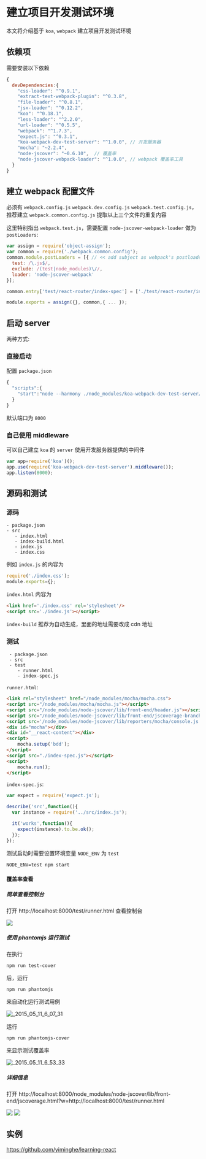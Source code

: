 # 建立项目开发测试环境

本文将介绍基于 `koa`, `webpack` 建立项目开发测试环境


## 依赖项

需要安装以下依赖

```js
{
  devDependencies:{
    "css-loader": "^0.9.1",
    "extract-text-webpack-plugin": "^0.3.8",
    "file-loader": "^0.8.1",
    "jsx-loader": "^0.12.2",
    "koa": "^0.18.1",
    "less-loader": "^2.2.0",
    "url-loader": "^0.5.5",
    "webpack": "^1.7.3",
    "expect.js": "^0.3.1",
    "koa-webpack-dev-test-server": "^1.0.0", // 开发服务器
    "mocha": "~2.2.4",
    "node-jscover": "~0.6.10",  // 覆盖率
    "node-jscover-webpack-loader": "^1.0.0", // webpack 覆盖率工具
  }
}
```

## 建立 webpack 配置文件

必须有 `webpack.config.js` `webpack.dev.config.js` `webpack.test.config.js`，推荐建立 `webpack.common.config.js` 提取以上三个文件的重复内容

这里特别指出 `webpack.test.js`，需要配置 `node-jscover-webpack-loader` 做为 `postLoaders`:

```js
var assign = require('object-assign');
var common = require('./webpack.common.config');
common.module.postLoaders = [{ // << add subject as webpack's postloader
  test: /\.js$/,
  exclude: /(test|node_modules)\//,
  loader: 'node-jscover-webpack'
}];

common.entry['test/react-router/index-spec'] = ['./test/react-router/index-spec.js'];

module.exports = assign({}, common,{ ... });
```

## 启动 server

两种方式:

### 直接启动

配置 `package.json`

```js
{
  "scripts":{
    "start":"node --harmony ./node_modules/koa-webpack-dev-test-server/bin/start"
  }
}
```

默认端口为 `8000`

### 自己使用 middleware

可以自己建立 `koa` 的 `server` 使用开发服务器提供的中间件

```js
var app=require('koa')();
app.use(require('koa-webpack-dev-test-server').middleware());
app.listen(8000);
```

## 源码和测试

### 源码

```
- package.json
- src
   - index.html
   - index-build.html
   - index.js
   - index.css
```

 例如 `index.js` 的内容为

 ```js
 require('./index.css');
 module.exports={};
 ```

 `index.html` 内容为

 ```html
 <link href='./index.css' rel='stylesheet'/>
 <script src='./index.js'></script>
 ```

 `index-build` 推荐为自动生成，里面的地址需要改成 cdn 地址


 ### 测试

```
 - package.json
 - src
 - test
    - runner.html
    - index-spec.js
```

`runner.html`:

```html
<link rel="stylesheet" href="/node_modules/mocha/mocha.css">
<script src="/node_modules/mocha/mocha.js"></script>
<script src="/node_modules/node-jscover/lib/front-end/header.js"></script>
<script src="/node_modules/node-jscover/lib/front-end/jscoverage-branch.js"></script>
<script src='/node_modules/node-jscover/lib/reporters/mocha/console.js'></script>
<div id="mocha"></div>
<div id="__react-content"></div>
<script>
    mocha.setup('bdd');
</script>
<script src="./index-spec.js"></script>
<script>
    mocha.run();
</script>
```

`index-spec.js`:

```js
var expect = require('expect.js');

describe('src',function(){
  var instance = require('../src/index.js');

  it('works',function(){
    expect(instance).to.be.ok();
  });
});
```

测试启动时需要设置环境变量 `NODE_ENV` 为 `test`

```
NODE_ENV=test npm start
```

#### 覆盖率查看

##### 简单查看控制台

打开 http://localhost:8000/test/runner.html 查看控制台

<img src="http://gtms02.alicdn.com/tps/i2/TB1a9qtHFXXXXcnXFXXhHda2VXX-959-396.png" />

##### 使用 phantomjs 运行测试

在执行

```
npm run test-cover
```

后，运行

```
npm run phantomjs
```

来自动化运行测试用例

![_2015_05_11_6_07_31](http://img4.tbcdn.cn/L1/461/1/c3aa098afe9552822ce081da9040e6282bdf2e46)

运行

```
npm run phantomjs-cover
```

来显示测试覆盖率

![_2015_05_11_6_53_33](http://img1.tbcdn.cn/L1/461/1/005262657427ac3d514198d5c7bf615c684fcff5)

##### 详细信息

打开 http://localhost:8000/node_modules/node-jscover/lib/front-end/jscoverage.html?w=http://localhost:8000/test/runner.html


<img src="http://gtms03.alicdn.com/tps/i3/TB1nf9uHFXXXXcvXFXXFt3rJFXX-887-362.png" />
<img src="http://gtms04.alicdn.com/tps/i4/TB1oKmvHFXXXXbuXFXXVOnfMXXX-894-538.png" />


## 实例

https://github.com/yiminghe/learning-react
